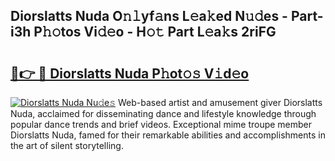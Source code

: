 ## Diorslatts Nuda O𝚗𝚕yf𝚊ns L𝚎a𝚔ed N𝚞𝚍es - Part-i3h P𝚑𝚘tos Vi𝚍𝚎o - H𝚘𝚝 Part L𝚎a𝚔s 2riFG

# <h2><a href="http://kf7s29i.oniu.top/?m=Diorslatts+Nuda">🔗👉 🔴 Diorslatts Nuda P𝚑ot𝚘𝚜 V𝚒d𝚎o</a></h2>

[![Diorslatts Nuda Nu𝚍e𝚜](https://i.imgur.com/0qMVB7G.gif)](http://kf7s29i.oniu.top/?m=Diorslatts+Nuda)
Web-based artist and amusement giver Diorslatts Nuda, acclaimed for disseminating dance and lifestyle knowledge through popular dance trends and brief videos. Exceptional mime troupe member Diorslatts Nuda, famed for their remarkable abilities and accomplishments in the art of silent storytelling.  
